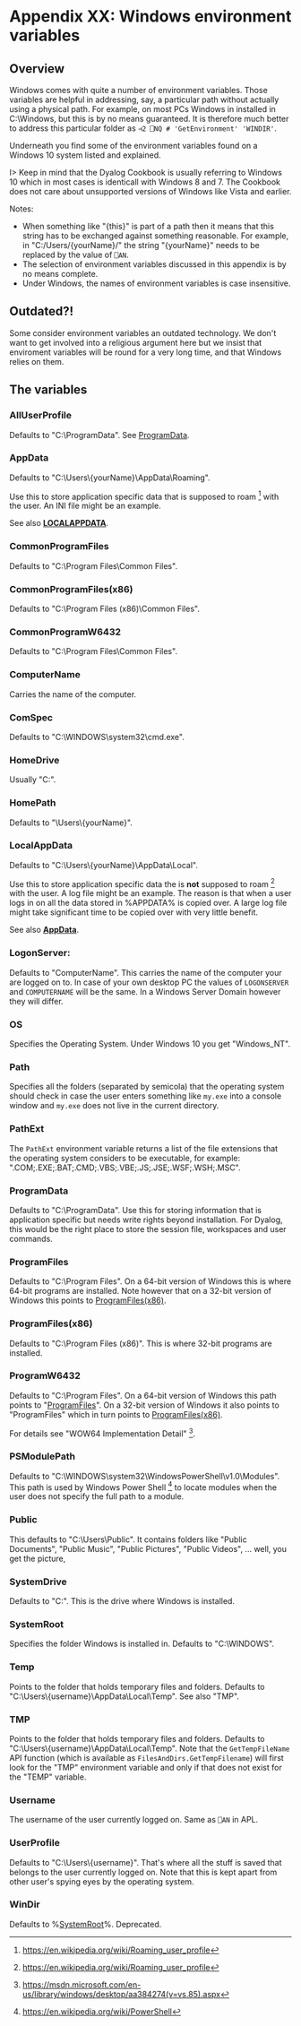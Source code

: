# Appendix XX: Windows environment variables

## Overview

Windows comes with quite a number of environment variables. Those variables are helpful in addressing, say, a particular path without actually using a physical path. For example, on most PCs Windows in installed in C:\Windows, but this is by no means guaranteed. It is therefore much better to address this particular folder as `⊣2 ⎕NQ # 'GetEnvironment' 'WINDIR'`. 

Underneath you find some of the environment variables found on a Windows 10 system listed and explained.

I> Keep in mind that the Dyalog Cookbook is usually referring to Windows 10 which in most cases is identicall with Windows 8 and 7. The Cookbook does not care about unsupported versions of Windows like Vista and earlier.

Notes:

* When something like "{this}" is part of a path then it means that this string has to be exchanged against something reasonable. For example, in "C:/Users/{yourName}/" the string "{yourName}" needs to be replaced by the value of `⎕AN`.
* The selection of environment variables discussed in this appendix is by no means complete.
* Under Windows, the names of environment variables is case insensitive.


## Outdated?!

Some consider environment variables an outdated technology. We don't want to get involved into a religious argument here but we insist that enviroment variables will be round for a very long time, and that Windows relies on them.

## The variables

### AllUserProfile
Defaults to "C:\ProgramData". See [ProgramData](#).

### AppData
Defaults to "C:\Users\\{yourName}\AppData\Roaming".

Use this to store application specific data that is supposed to roam [^roaming] with the user. An INI file might be an example.

See also **[LOCALAPPDATA](#)**.

### CommonProgramFiles
Defaults to "C:\Program Files\Common Files".

### CommonProgramFiles(x86)
Defaults to "C:\Program Files (x86)\Common Files".

### CommonProgramW6432
Defaults to "C:\Program Files\Common Files".

### ComputerName
Carries the name of the computer.

### ComSpec
Defaults to "C:\WINDOWS\system32\cmd.exe".

### HomeDrive
Usually "C:".

### HomePath
Defaults to "\Users\\{yourName}".

### LocalAppData
Defaults to "C:\Users\\{yourName}\AppData\Local".

Use this to store application specific data the is **not** supposed to roam [^roaming] with the user. A log file might be an example. The reason is that when a user logs in on all the data stored in %APPDATA% is copied over. A large log file might take significant time to be copied over with very little benefit.

See also **[AppData](#)**.

### LogonServer:
Defaults to "ComputerName". This carries the name of the computer your are logged on to. In case of your own desktop PC the values of `LOGONSERVER` and `COMPUTERNAME` will be the same. In a Windows Server Domain however they will differ.

### OS
Specifies the Operating System. Under Windows 10 you get "Windows_NT".

### Path
Specifies all the folders (separated by semicola) that the operating system should check in case the user enters something like `my.exe` into a console window and `my.exe` does not live in the current directory.

### PathExt
The `PathExt` environment variable returns a list of the file extensions that the operating system considers to be executable, for example: ".COM;.EXE;.BAT;.CMD;.VBS;.VBE;.JS;.JSE;.WSF;.WSH;.MSC".

### ProgramData
Defaults to "C:\ProgramData". Use this for storing information that is application specific but needs write rights beyond installation. For Dyalog, this would be the right place to store the session file, workspaces and user commands.

### ProgramFiles
Defaults to "C:\Program Files". On a 64-bit version of Windows this is where 64-bit programs are installed. Note however that on a 32-bit version of Windows this points to [ProgramFiles(x86)](#).

### ProgramFiles(x86)
Defaults to "C:\Program Files (x86)". This is where 32-bit programs are installed.

### ProgramW6432
Defaults to "C:\Program Files". On a 64-bit version of Windows this path points to "[ProgramFiles](#)". On a 32-bit version of Windows it also points to "ProgramFiles" which in turn points to [ProgramFiles(x86)](#).

For details see "WOW64 Implementation Detail" [^wow].

### PSModulePath
Defaults to "C:\WINDOWS\system32\WindowsPowerShell\v1.0\Modules\". This path is used by Windows Power Shell [^powershell] to locate modules when the user does not specify the full path to a module.

### Public
This defaults to "C:\Users\Public". It contains folders like "Public Documents", "Public Music", "Public Pictures", "Public Videos", ... well, you get the picture,

### SystemDrive
Defaults to "C:". This is the drive where Windows is installed.

### SystemRoot
Specifies the folder Windows is installed in. Defaults to "C:\WINDOWS".

### Temp
Points to the folder that holds temporary files and folders. Defaults to "C:\Users\\{username}\AppData\Local\Temp". See also "TMP".

### TMP
Points to the folder that holds temporary files and folders. Defaults to "C:\Users\\{username}\AppData\Local\Temp". Note that the `GetTempFileName` API function (which is available as `FilesAndDirs.GetTempFilename`) will first look for the "TMP" environment variable and only if that does not exist for the "TEMP" variable.

### Username
The username of the user currently logged on. Same as `⎕AN` in APL.

### UserProfile
Defaults to "C:\Users\\{username}". That's where all the stuff is saved that belongs to the user currently logged on. Note that this is kept apart from other user's spying eyes by the operating system.

### WinDir
Defaults to %[SystemRoot](#)%. Deprecated.


[^roaming]: <https://en.wikipedia.org/wiki/Roaming_user_profile>

[^powershell]: <https://en.wikipedia.org/wiki/PowerShell>

[^wow]: <https://msdn.microsoft.com/en-us/library/windows/desktop/aa384274(v=vs.85).aspx>